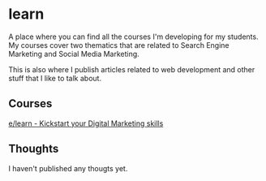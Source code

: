 # learn
A place where you can find all the courses I'm developing for my students.
My courses cover two thematics that are related to Search Engine Marketing and Social Media Marketing.

This is also where I publish articles related to web development and other stuff that I like to talk about.

## Courses
[e/learn - Kickstart your Digital Marketing skills](https://elechaudel.github.io/learn/app/dist/)

## Thoughts
I haven't published any thougts yet.
